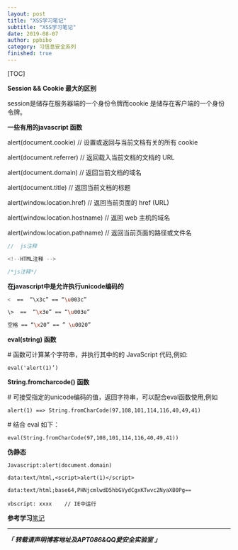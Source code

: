 ```yaml
---
layout: post
title: "XSS学习笔记"
subtitle: "XSS学习笔记"
date: 2019-08-07
author: ppbibo
category: 习信息安全系列
finished: true
---
```

[TOC]

**Session && Cookie 最大的区别**



session是储存在服务器端的一个身份令牌而cookie 是储存在客户端的一个身份令牌。





**一些有用的javascript 函数**

alert(document.cookie)                  // 设置或返回与当前文档有关的所有 cookie

alert(document.referrer)                // 返回载入当前文档的文档的 URL

alert(document.domain)                // 返回当前文档的域名

alert(document.title)                       // 返回当前文档的标题

alert(window.location.href)             //   返回当前页面的 href (URL)

alert(window.location.hostname)    //  返回 web 主机的域名

alert(window.location.pathname)    //  返回当前页面的路径或文件名



```javascript
//  js注释            

<!--HTML注释 -->     

/*js注释*/           
```







**在javascript中是允许执行unicode编码的**

```bash
<  ==  “\x3c” == “\u003c”

\>  ==  “\x3e” == “\u003e”

空格 == “\x20” == ” \u0020”
```



**eval(string) 函数**

\# 函数可计算某个字符串，并执行其中的的 JavaScript 代码,例如:

```eval('alert(1)’)```





**String.fromcharcode() 函数**

\# 可接受指定的unicode编码的值，返回字符串，可以配合eval函数使用,例如

```alert(1) ==> String.fromCharCode(97,108,101,114,116,40,49,41)```



\# 结合 eval 如下：

```eval(String.fromCharCode(97,108,101,114,116,40,49,41))```



**伪静态**

```Javascript:alert(document.domain)```

```data:text/html,<script>alert(1)</script>```

```data:text/html;base64,PHNjcmlwdD5hbGVydCgxKTwvc2NyaXB0Pg==```

```vbscript: xxxx    // IE中运行```



**参考学习**[笔记](https://6o9.im/security/2019/01/12/XSS-Learning-Notes.html)


------

***「 转载请声明博客地址及APT086&QQ愛安全实验室 」***